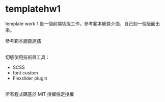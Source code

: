 # templatehw1
template work 1 是一個前端切版工作，參考範本網頁介面，自己刻一個版面出來。

參考範本<a href="http://www.templatemo.com/live/templatemo_417_grill" target="_blank">網頁連結</a>

<br/>
切版使用技術與工具：
<ul>
  <li>SCSS</li>
  <li>font custom</li>
  <li>Flexslider plugin</li>
</ul>

<br/>
所有程式碼基於 MIT 授權協定授權